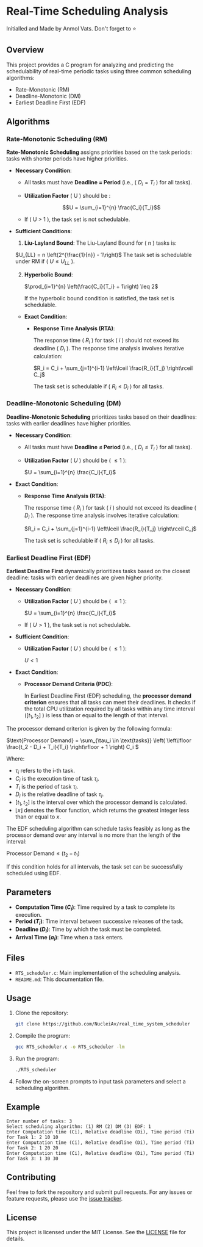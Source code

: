 # Real-Time Scheduling Analysis

Initialled and Made by Anmol Vats. Don't forget to ⭐

## Overview

This project provides a C program for analyzing and predicting the schedulability of real-time periodic tasks using three common scheduling algorithms:
- Rate-Monotonic (RM)
- Deadline-Monotonic (DM)
- Earliest Deadline First (EDF)

## Algorithms

### Rate-Monotonic Scheduling (RM)

**Rate-Monotonic Scheduling** assigns priorities based on the task periods: tasks with shorter periods have higher priorities.

- **Necessary Condition**:
  - All tasks must have **Deadline = Period** (i.e., \( $D_i = T_i$ \) for all tasks).
  - **Utilization Factor** \( U \) should be :
  
    $$U = \sum_{i=1}^{n} \frac{C_i}{T_i}$$
    
  - If \( U > 1 \), the task set is not schedulable.

- **Sufficient Conditions**:
  1. **Liu-Layland Bound**: The Liu-Layland Bound for \( n \) tasks is:

  $U_{LL} = n \left(2^{\frac{1}{n}} - 1\right)$
  The task set is schedulable under RM if \( $U \leq U_{LL}$ \).

  2. **Hyperbolic Bound**:
  
     $\prod_{i=1}^{n} \left(\frac{C_i}{T_i} + 1\right) \leq 2$
     
     If the hyperbolic bound condition is satisfied, the task set is schedulable.

  - **Exact Condition**:
    - **Response Time Analysis (RTA)**:
    
      The response time \( $R_i$ \) for task \( $i$ \) should not exceed its deadline \( $D_i$ \). The response time analysis involves iterative calculation:

      $R_i = C_i + \sum_{j=1}^{i-1} \left\lceil \frac{R_i}{T_j} \right\rceil C_j$
      
      The task set is schedulable if \( $R_i \leq D_i$ \) for all tasks.

### Deadline-Monotonic Scheduling (DM)

**Deadline-Monotonic Scheduling** prioritizes tasks based on their deadlines: tasks with earlier deadlines have higher priorities.

- **Necessary Condition**:
  - All tasks must have **Deadline ≤ Period** (i.e., \( $D_i \leq T_i$ \) for all tasks).
  - **Utilization Factor** \( $U$ \) should be \( $\leq 1$ \):

    $U = \sum_{i=1}^{n} \frac{C_i}{T_i}$

- **Exact Condition**:
  - **Response Time Analysis (RTA)**:

    The response time \( $R_i$ \) for task \( $i$ \) should not exceed its deadline \( $D_i$ \). The response time analysis involves iterative calculation:

    $R_i = C_i + \sum_{j=1}^{i-1} \left\lceil \frac{R_i}{T_j} \right\rceil C_j$

    The task set is schedulable if \( $R_i \leq D_i$ \) for all tasks.

### Earliest Deadline First (EDF)

**Earliest Deadline First** dynamically prioritizes tasks based on the closest deadline: tasks with earlier deadlines are given higher priority.

- **Necessary Condition**:
  - **Utilization Factor** \( $U$ \) should be \( $\leq 1$ \):

    $U = \sum_{i=1}^{n} \frac{C_i}{T_i}$
  
  - If \( $U > 1$ \), the task set is not schedulable.

- **Sufficient Condition**:
  - **Utilization Factor** \( $U$ \) should be \( $\leq 1$ \):

    $U < 1$

- **Exact Condition**:
  - **Processor Demand Criteria (PDC)**:

    In Earliest Deadline First (EDF) scheduling, the **processor demand criterion** ensures that all tasks can meet their deadlines. It checks if the total CPU utilization required by all tasks within any time interval \($[t_1, t_2]$ \) is less than or equal to the length of that interval.

The processor demand criterion is given by the following formula:

$\text{Processor Demand} = \sum_{\tau_i \in \text{tasks}} \left( \left\lfloor \frac{t_2 - D_i + T_i}{T_i} \right\rfloor + 1 \right) C_i $

Where:
- $\tau_i$ refers to the i-th task.
- $C_i$  is the execution time of task $\tau_i$.
- $T_i$  is the period of task $\tau_i$.
- $D_i$  is the relative deadline of task $\tau_i$.
- $[t_1, t_2]$  is the interval over which the processor demand is calculated.
- $\left\lfloor x \right\rfloor$ denotes the floor function, which returns the greatest integer less than or equal to $x$.

The EDF scheduling algorithm can schedule tasks feasibly as long as the processor demand over any interval is no more than the length of the interval:

$\text{Processor Demand} \leq (t_2 - t_1)$

If this condition holds for all intervals, the task set can be successfully scheduled using EDF.
## Parameters

- **Computation Time ($C_i$)**: Time required by a task to complete its execution.
- **Period ($T_i$)**: Time interval between successive releases of the task.
- **Deadline ($D_i$)**: Time by which the task must be completed.
- **Arrival Time ($a_i$)**: Time when a task enters.

## Files

- `RTS_scheduler.c`: Main implementation of the scheduling analysis.
- `README.md`: This documentation file.

## Usage

1. Clone the repository:

    ```bash
    git clone https://github.com/NucleiAv/real_time_system_scheduler
    ```

2. Compile the program:

    ```bash
    gcc RTS_scheduler.c -o RTS_scheduler -lm
    ```

3. Run the program:

    ```bash
    ./RTS_scheduler
    ```

4. Follow the on-screen prompts to input task parameters and select a scheduling algorithm.

## Example

```
Enter number of tasks: 3
Select scheduling algorithm: (1) RM (2) DM (3) EDF: 1
Enter Computation time (Ci), Relative deadline (Di), Time period (Ti) for Task 1: 2 10 10
Enter Computation time (Ci), Relative deadline (Di), Time period (Ti) for Task 2: 1 20 20
Enter Computation time (Ci), Relative deadline (Di), Time period (Ti) for Task 3: 1 30 30
```

## Contributing

Feel free to fork the repository and submit pull requests. For any issues or feature requests, please use the [issue tracker](https://github.com/yourusername/RealTimeSchedulingAnalysis/issues).

## License

This project is licensed under the MIT License. See the [LICENSE](LICENSE) file for details.
